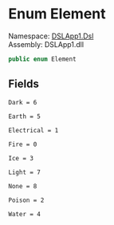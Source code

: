 # <a id="DSLApp1_Dsl_Element"></a> Enum Element

Namespace: [DSLApp1.Dsl](DSLApp1.Dsl.md)  
Assembly: DSLApp1.dll  

```csharp
public enum Element
```

## Fields

`Dark = 6` 

`Earth = 5` 

`Electrical = 1` 

`Fire = 0` 

`Ice = 3` 

`Light = 7` 

`None = 8` 

`Poison = 2` 

`Water = 4` 

